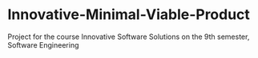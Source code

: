 # Innovative-Minimal-Viable-Product
Project for the course Innovative Software Solutions on the 9th semester, Software Engineering
